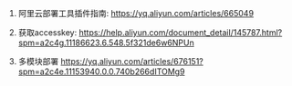 1. 阿里云部署工具插件指南: https://yq.aliyun.com/articles/665049

2. 获取accesskey:
   https://help.aliyun.com/document_detail/145787.html?spm=a2c4g.11186623.6.548.5f321de6w6NPUn

3. 多模块部署
   https://yq.aliyun.com/articles/676151?spm=a2c4e.11153940.0.0.740b266dITOMg9
